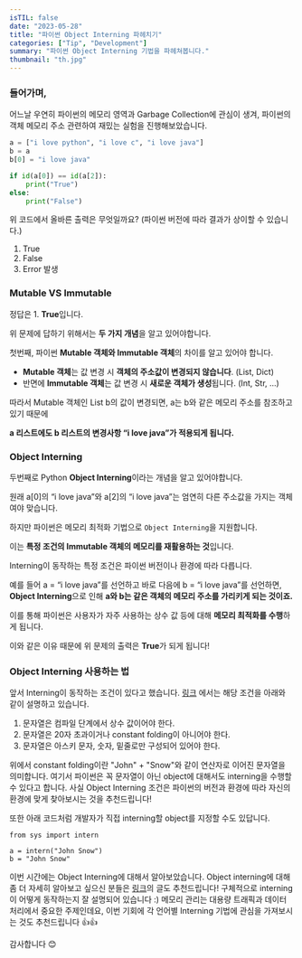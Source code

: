 ```yaml
---
isTIL: false
date: "2023-05-28"
title: "파이썬 Object Interning 파헤치기"
categories: ["Tip", "Development"]
summary: "파이썬 Object Interning 기법을 파헤쳐봅니다."
thumbnail: "th.jpg"
---
```


### 들어가며,
어느날 우연히 파이썬의 메모리 영역과 Garbage Collection에 관심이 생겨, 파이썬의 객체 메모리 주소 관련하여 재밌는 실험을 진행해보았습니다.

```python
a = ["i love python", "i love c", "i love java"]
b = a
b[0] = "i love java"

if id(a[0]) == id(a[2]):
    print("True")
else:
    print("False")
```

위 코드에서 올바른 출력은 무엇일까요?  (파이썬 버전에 따라 결과가 상이할 수 있습니다.)
1. True
2. False
3. Error 발생

### Mutable VS Immutable
정답은 1. **True**입니다.

위 문제에 답하기 위해서는 **두 가지 개념**을 알고 있어야합니다.

첫번째, 파이썬 **Mutable 객체와 Immutable 객체**의 차이를 알고 있어야 합니다.  

- **Mutable 객체**는 값 변경 시 **객체의 주소값이 변경되지 않습니다**. (List, Dict)
- 반면에 **Immutable 객체**는 값 변경 시 **새로운 객체가 생성**됩니다. (Int, Str, …)  

따라서 Mutable 객체인 List b의 값이 변경되면, a는 b와 같은 메모리 주소를 참조하고 있기 때문에 

**a 리스트에도 b 리스트의 변경사항 “i love java”가 적용되게 됩니다.**




### Object Interning
두번째로 Python **Object Interning**이라는 개념을 알고 있어야합니다.  

원래 a[0]의 “i love java”와 a[2]의 “i love java”는 엄연히 다른 주소값을 가지는 객체여야 맞습니다.  



하지만 파이썬은 메모리 최적화 기법으로 `Object Interning`을 지원합니다.

이는 **특정 조건의 Immutable 객체의 메모리를 재활용하는 것**입니다.

Interning이 동작하는 특정 조건은 파이썬 버전이나 환경에 따라 다릅니다.

예를 들어 a = “i love java”를 선언하고 바로 다음에 b = “i love java”를 선언하면,
**Object Interning**으로 인해 **a와 b는 같은 객체의 메모리 주소를 가리키게 되는 것이죠.**

이를 통해 파이썬은 사용자가 자주 사용하는 상수 값 등에 대해 **메모리 최적화를 수행**하게 됩니다.

이와 같은 이유 때문에 위 문제의 출력은 **True**가 되게 됩니다! 

### Object Interning 사용하는 법

앞서 Interning이 동작하는 조건이 있다고 했습니다.
[링크](https://medium.com/@bdov_/https-medium-com-bdov-python-objects-part-iii-string-interning-625d3c7319de) 에서는 해당 조건을 아래와 같이 설명하고 있습니다.
1. 문자열은 컴파일 단계에서 상수 값이어야 한다.
2. 문자열은 20자 초과이거나 constant folding이 아니어야 한다.
3. 문자열은 아스키 문자, 숫자, 밑줄로만 구성되어 있어야 한다.

위에서 constant folding이란 "John" + "Snow"와 같이 연산자로 이어진 문자열을 의미합니다.
여기서 파이썬은 꼭 문자열이 아닌 object에 대해서도 interning을 수행할 수 있다고 합니다. 사실 Object Interning 조건은 파이썬의 버전과 환경에 따라 자신의 환경에 맞게 찾아보시는 것을 추천드립니다!

또한 아래 코드처럼 개발자가 직접 interning할 object를 지정할 수도 있답니다.

```
from sys import intern
 
a = intern("John Snow")
b = "John Snow"
```

이번 시간에는 Object Interning에 대해서 알아보았습니다.
Object interning에 대해 좀 더 자세히 알아보고 싶으신 분들은 [링크](https://nephtyws.github.io/python/interning/)의 글도 추천드립니다! 구체적으로 interning이 어떻게 동작하는지 잘 설명되어 있습니다 :)  메모리 관리는 대용량 트래픽과 데이터 처리에서 중요한 주제인데요, 이번 기회에 각 언어별 Interning 기법에 관심을 가져보시는 것도 추천드립니다 👍👍

감사합니다 😊
